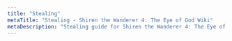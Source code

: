 ```yaml
---
title: "Stealing"
metaTitle: "Stealing - Shiren the Wanderer 4: The Eye of God Wiki"
metaDescription: "Stealing guide for Shiren the Wanderer 4: The Eye of God and the Devil's Navel."
---
```

